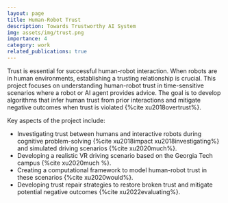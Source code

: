 ```yaml
---
layout: page
title: Human-Robot Trust
description: Towards Trustworthy AI System
img: assets/img/trust.png
importance: 4
category: work
related_publications: true
---
```


Trust is essential for successful human-robot interaction. When robots are in human environments, establishing a trusting relationship is crucial. This project focuses on understanding human-robot trust in time-sensitive scenarios where a robot or AI agent provides advice. The goal is to develop algorithms that infer human trust from prior interactions and mitigate negative outcomes when trust is violated {%cite xu2018overtrust%}.

Key aspects of the project include:

- Investigating trust between humans and interactive robots during cognitive problem-solving {%cite xu2018impact xu2018investigating%} and simulated driving scenarios {%cite xu2020much%}.
- Developing a realistic VR driving scenario based on the Georgia Tech campus {%cite xu2020much %}.
- Creating a computational framework to model human-robot trust in these scenarios {%cite xu2020would%}.
- Developing trust repair strategies to restore broken trust and mitigate potential negative outcomes {%cite xu2022evaluating%}. 
